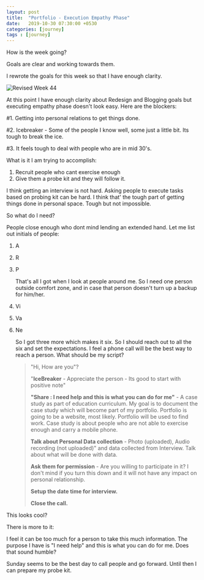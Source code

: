 ```yaml
---
layout: post
title:  "Portfolio - Execution Empathy Phase"
date:   2019-10-30 07:30:00 +0530
categories: [journey]
tags : [journey]
---
```


How is the week going?

Goals are clear and working towards them. 

I rewrote the goals for this week so that I have enough clarity.

![Revised Week 44]({{site.baseurl}}/assets/img/week44redited.jpg)

At this point I have enough clarity about Redesign and Blogging goals but executing empathy phase doesn't look easy.  Here are the blockers:

#1. Getting into personal relations to get things done.

#2. Icebreaker - Some of the people I know well, some just a little bit.  Its tough to break the ice.

#3. It feels tough to deal with people who are in mid 30's. 

What is it I am trying to accomplish:

1. Recruit people who cant exercise enough
2. Give them a probe kit and they will follow it.

I think getting an interview is not hard.  Asking people to execute tasks based on probing kit can be hard. I think that' the tough part of getting things done in personal space.  Tough but not impossible.

So what do I need?

People close enough who dont mind lending an extended hand.  Let me list out initials of people:

1. A

2. R

3. P

   That's all I got when I look at people around me. So I need one person outside comfort zone, and in case that person doesn't turn up a backup for him/her.

4. Vi

5. Va

6. Ne

   So I got three more which makes it six.  So I should reach out to all the six and set the expectations.  I feel a phone call will be the best way to reach a person. What should be my script?

   > "Hi, How are you"?
   >
   > "**IceBreaker** - Appreciate the person -  Its good to start with positive note"
   >
   > **"Share : I need help and this is what you can do for me"** - A case study as part of education curriculum.  My goal is to document the case study which will become part of my portfolio.  Portfolio is going to be a website, most likely. Portfolio will be used to find work. Case study is about people who are not able to exercise enough and carry a mobile phone. 
   >
   > **Talk about Personal Data collection** - Photo (uploaded), Audio recording (not uploaded)" and data collected from Interview.  Talk about what will be done with data.
   >
   > **Ask them for permission** - Are you willing to participate in it?  I don't mind if you turn this down and it will not have any impact on personal relationship.
   >
   > **Setup the date time for interview.** 
   >
   > **Close the call.**

This looks cool?

There is more to it:

I feel it can be too much for a person to take this much information. The purpose I have is "I need help" and this is what you can do for me.  Does that sound humble?

Sunday seems to be the best day to call people and go forward.  Until then I can prepare my probe kit. 

